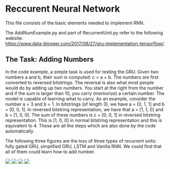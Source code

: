 # Reccurent Neural Network
This file consists of the basic elements needed to implement RNN.

The AddNumExample.py and part of RecurrentUnit.py refer to the following website:<br>
https://www.data-blogger.com/2017/08/27/gru-implementation-tensorflow/.



## The Task: Adding Numbers

In the code example, a simple task is used for testing the GRU. Given two numbers a and b, their sum is computed: c = a + b. The numbers are first converted to reversed bitstrings. The reversal is also what most people would do by adding up two numbers. You start at the right from the number and if the sum is larger than  10, you carry (memorize) a certain number. The model is capable of learning what to carry. As an example, consider the number a = 3 and b = 1. In bitstrings (of length 3), we have a = [0, 1, 1] and b = [0, 0, 1]. In reversed bitstring representation, we have that a = [1, 1, 0] and b = [1, 0, 0]. The sum of these numbers is c = [0, 0, 1] in reversed bitstring representation. This is [1, 0, 0] in normal bitstring representation and this is equivalent to 4. These are all the steps which are also done by the code automatically.

The following three figures are the loss of three types of recurrent units: fully gated GRU, simplified GRU, LSTM and Vanilla RNN. We could find that all of them could learn how to add number.

![](https://github.com/randysuen1991/Recurrent-Neural-Network/blob/master/figures/full.png)
![](https://github.com/randysuen1991/Recurrent-Neural-Network/blob/master/figures/part.png)
![](https://github.com/randysuen1991/Recurrent-Neural-Network/blob/master/figures/lstm.png)
![](https://github.com/randysuen1991/Recurrent-Neural-Network/blob/master/figures/vanilla.png)
